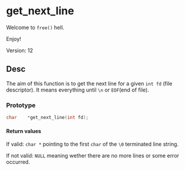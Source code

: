 # get_next_line
Welcome to `free()` hell.

Enjoy!

Version: 12

## Desc
The aim of this function is to get the next line for a given `int fd` (file descriptor). It means everything until `\n` or `EOF`(end of file).

### Prototype
```C
char	*get_next_line(int fd);
```

#### Return values
If valid: `char *` pointing to the first `char` of the `\0` terminated line string.

If not valid: `NULL` meaning wether there are no more lines or some error occurred.
